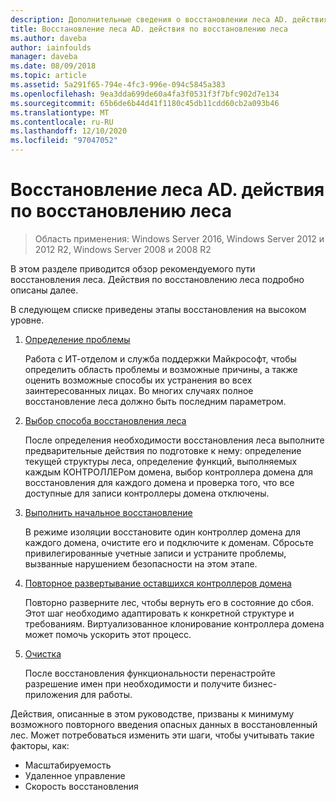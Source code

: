 ```yaml
---
description: Дополнительные сведения о восстановлении леса AD. действия по восстановлению леса
title: Восстановление леса AD. действия по восстановлению леса
ms.author: daveba
author: iainfoulds
manager: daveba
ms.date: 08/09/2018
ms.topic: article
ms.assetid: 5a291f65-794e-4fc3-996e-094c5845a383
ms.openlocfilehash: 9ea3dda699de60a4fa3f0531f3f7bfc902d7e134
ms.sourcegitcommit: 65b6de6b44d41f1180c45db11cdd60cb2a093b46
ms.translationtype: MT
ms.contentlocale: ru-RU
ms.lasthandoff: 12/10/2020
ms.locfileid: "97047052"
---
```

# <a name="ad-forest-recovery---steps-for-restoring-the-forest"></a>Восстановление леса AD. действия по восстановлению леса

>Область применения: Windows Server 2016, Windows Server 2012 и 2012 R2, Windows Server 2008 и 2008 R2

В этом разделе приводится обзор рекомендуемого пути восстановления леса. Действия по восстановлению леса подробно описаны далее.

В следующем списке приведены этапы восстановления на высоком уровне.

1. [Определение проблемы](AD-Forest-Recovery-Identify-the-Problem.md)

   Работа с ИТ-отделом и служба поддержки Майкрософт, чтобы определить область проблемы и возможные причины, а также оценить возможные способы их устранения во всех заинтересованных лицах. Во многих случаях полное восстановление леса должно быть последним параметром.

2. [Выбор способа восстановления леса](AD-Forest-Recovery-Determine-how-to-Recover.md)

   После определения необходимости восстановления леса выполните предварительные действия по подготовке к нему: определение текущей структуры леса, определение функций, выполняемых каждым КОНТРОЛЛЕРом домена, выбор контроллера домена для восстановления для каждого домена и проверка того, что все доступные для записи контроллеры домена отключены.

3. [Выполнить начальное восстановление](AD-Forest-Recovery-Perform-initial-recovery.md)

   В режиме изоляции восстановите один контроллер домена для каждого домена, очистите его и подключите к доменам. Сбросьте привилегированные учетные записи и устраните проблемы, вызванные нарушением безопасности на этом этапе.

4. [Повторное развертывание оставшихся контроллеров домена](AD-Forest-Recovery-Restore-Additional-DCs.md)

   Повторно разверните лес, чтобы вернуть его в состояние до сбоя. Этот шаг необходимо адаптировать к конкретной структуре и требованиям. Виртуализованное клонирование контроллера домена может помочь ускорить этот процесс.

5. [Очистка](AD-Forest-Recovery-Cleanup.md)

   После восстановления функциональности перенастройте разрешение имен при необходимости и получите бизнес-приложения для работы.

Действия, описанные в этом руководстве, призваны к минимуму возможного повторного введения опасных данных в восстановленный лес. Может потребоваться изменить эти шаги, чтобы учитывать такие факторы, как:

- Масштабируемость
- Удаленное управление
- Скорость восстановления
